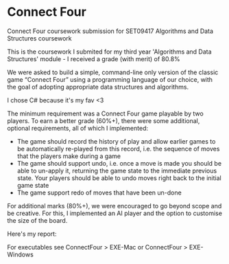 # Connect Four
Connect Four coursework submission for SET09417 Algorithms and Data Structures coursework

This is the coursework I submited for my third year 'Algorithms and Data Structures' module - I received a grade (with merit) of 80.8%

We were asked to build a simple, command-line only version of the classic game “Connect Four” using a programming language of our choice, with the goal of adopting appropriate data structures and algorithms.

I chose C# because it's my fav <3

The minimum requirement was a Connect Four game playable by two players. To earn a better grade (60%+), there were some additional, optional requirements, all of which I implemented:

* The game should record the history of play and allow earlier games to be automatically re-played from this record, i.e. the sequence of moves that the players make during a game
* The game should support undo, i.e. once a move is made you should be able to un-apply it, returning the game state to the immediate previous state. Your players should be able to undo moves right back to the initial game state
* The game  support redo of moves that have been un-done

For additional marks (80%+), we were encouraged to go beyond scope and be creative. For this, I implemented an AI player and the option to customise the size of the board.

Here's my report:



For executables see ConnectFour > EXE-Mac or ConnectFour > EXE-Windows
